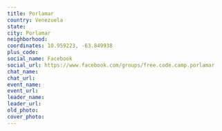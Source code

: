 ```yaml
---
title: Porlamar
country: Venezuela
state: 
city: Porlamar
neighborhood: 
coordinates: 10.959223, -63.849938
plus_code:
social_name: Facebook
social_url: https://www.facebook.com/groups/free.code.camp.porlamar
chat_name:
chat_url:
event_name:
event_url:
leader_name:
leader_url:
old_photo: 
cover_photo:
---
```

